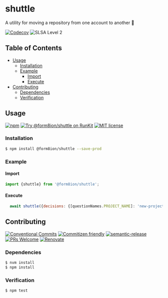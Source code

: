 # shuttle

A utility for moving a repository from one account to another :minibus:

<!--status-badges start -->

[![Codecov][coverage-badge]][coverage-link]
![SLSA Level 2][slsa-badge]

<!--status-badges end -->

## Table of Contents

* [Usage](#usage)
  * [Installation](#installation)
  * [Example](#example)
    * [Import](#import)
    * [Execute](#execute)
* [Contributing](#contributing)
  * [Dependencies](#dependencies)
  * [Verification](#verification)

## Usage

<!--consumer-badges start -->

[![npm][npm-badge]][npm-link]
[![Try @form8ion/shuttle on RunKit][runkit-badge]][runkit-link]
[![MIT license][license-badge]][license-link]

<!--consumer-badges end -->

### Installation

```sh
$ npm install @form8ion/shuttle --save-prod
```

### Example

#### Import

```javascript
import {shuttle} from '@form8ion/shuttle';
```

#### Execute

```javascript
  await shuttle({decisions: {[questionNames.PROJECT_NAME]: 'new-project-name'}});
```

## Contributing

<!--contribution-badges start -->

[![Conventional Commits][commit-convention-badge]][commit-convention-link]
[![Commitizen friendly][commitizen-badge]][commitizen-link]
[![semantic-release][semantic-release-badge]][semantic-release-link]
[![PRs Welcome][PRs-badge]][PRs-link]
[![Renovate][renovate-badge]][renovate-link]

<!--contribution-badges end -->

### Dependencies

```sh
$ nvm install
$ npm install
```

### Verification

```sh
$ npm test
```

[npm-link]: https://www.npmjs.com/package/@form8ion/shuttle

[npm-badge]: https://img.shields.io/npm/v/@form8ion/shuttle.svg

[runkit-link]: https://npm.runkit.com/@form8ion/shuttle

[runkit-badge]: https://badge.runkitcdn.com/@form8ion/shuttle.svg

[license-link]: LICENSE

[license-badge]: https://img.shields.io/github/license/form8ion/shuttle.svg

[commit-convention-link]: https://conventionalcommits.org

[commit-convention-badge]: https://img.shields.io/badge/Conventional%20Commits-1.0.0-yellow.svg

[commitizen-link]: http://commitizen.github.io/cz-cli/

[commitizen-badge]: https://img.shields.io/badge/commitizen-friendly-brightgreen.svg

[semantic-release-link]: https://github.com/semantic-release/semantic-release

[semantic-release-badge]: https://img.shields.io/badge/semantic--release-angular-e10079?logo=semantic-release

[PRs-link]: http://makeapullrequest.com

[PRs-badge]: https://img.shields.io/badge/PRs-welcome-brightgreen.svg

[coverage-link]: https://codecov.io/github/form8ion/shuttle

[coverage-badge]: https://img.shields.io/codecov/c/github/form8ion/shuttle?logo=codecov

[slsa-badge]: https://slsa.dev/images/gh-badge-level2.svg

[renovate-link]: https://renovatebot.com

[renovate-badge]: https://img.shields.io/badge/renovate-enabled-brightgreen.svg?logo=renovatebot
